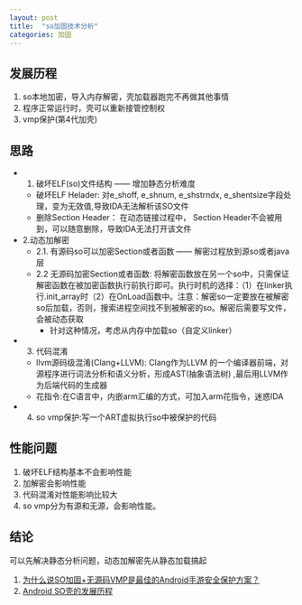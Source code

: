 ```yaml
---
layout: post
title:  "so加固技术分析"
categories: 加固
---
```


## 发展历程
1. so本地加密，导入内存解密，壳加载器跑完不再做其他事情
2. 程序正常运行时，壳可以重新接管控制权
3. vmp保护(第4代加壳)
<!--more-->

## 思路
- 1. 破坏ELF(so)文件结构 —— 增加静态分析难度
	- 破坏ELF Helader: 对e_shoff, e_shnum, e_shstrndx, e_shentsize字段处理，变为无效值,导致IDA无法解析该SO文件
	- 删除Section Header： 在动态链接过程中， Section Header不会被用到，可以随意删除，导致IDA无法打开该文件
- 2.动态加解密
	- 2.1. 有源码so可以加密Section或者函数 —— 解密过程放到源so或者java层
	- 2.2 无源码加密Section或者函数: 将解密函数放在另一个so中，只需保证解密函数在被加密函数执行前执行即可。执行时机的选择：（1）在linker执行.init_array时（2）在OnLoad函数中。注意：解密so一定要放在被解密so后加载，否则，搜索进程空间找不到被解密的so。解密后需要写文件，会被动态获取
		- 针对这种情况，考虑从内存中加载so（自定义linker）
- 3. 代码混淆
	- llvm源码级混淆(Clang+LLVM): Clang作为LLVM 的一个编译器前端，对源程序进行词法分析和语义分析，形成AST(抽象语法树) ,最后用LLVM作为后端代码的生成器
	- 花指令:在C语言中，内嵌arm汇编的方式，可加入arm花指令，迷惑IDA
- 4. so vmp保护:写一个ART虚拟执行so中被保护的代码


## 性能问题

1. 破坏ELF结构基本不会影响性能
2. 加解密会影响性能
3. 代码混淆对性能影响比较大
4. so vmp分为有源和无源，会影响性能。


## 结论
可以先解决静态分析问题，动态加解密先从静态加载搞起



1. [为什么说SO加固+无源码VMP是最佳的Android手游安全保护方案？](https://segmentfault.com/a/1190000020437132)
2. [Android SO壳的发展历程](https://github.com/SCUBSRGroup/CrackSo/blob/master/README.md)